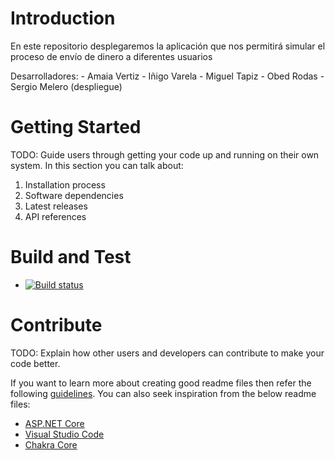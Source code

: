 # Introduction 
En este repositorio desplegaremos la aplicación que nos permitirá simular el proceso de envío de dinero a diferentes usuarios

Desarrolladores:
    - Amaia Vertiz
    - Iñigo Varela
    - Miguel Tapiz
    - Obed Rodas 
    - Sergio Melero (despliegue)


# Getting Started
TODO: Guide users through getting your code up and running on their own system. In this section you can talk about:
1.	Installation process
2.	Software dependencies
3.	Latest releases
4.	API references

# Build and Test
- [![Build status](https://dev.azure.com/tracasa-sm-2024/CleanCashCourier/_apis/build/status/CleanCashCourier-ASP.NET%20Core-CI)](https://dev.azure.com/tracasa-sm-2024/CleanCashCourier/_build/latest?definitionId=1)

# Contribute
TODO: Explain how other users and developers can contribute to make your code better. 

If you want to learn more about creating good readme files then refer the following [guidelines](https://docs.microsoft.com/en-us/azure/devops/repos/git/create-a-readme?view=azure-devops). You can also seek inspiration from the below readme files:
- [ASP.NET Core](https://github.com/aspnet/Home)
- [Visual Studio Code](https://github.com/Microsoft/vscode)
- [Chakra Core](https://github.com/Microsoft/ChakraCore)
